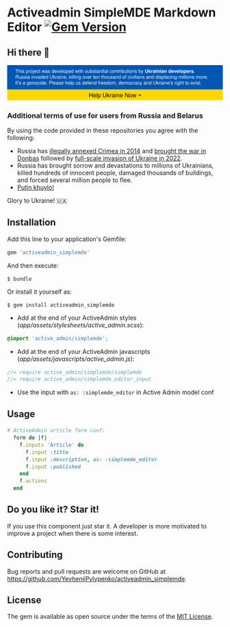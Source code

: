 # Activeadmin SimpleMDE Markdown Editor [![Gem Version](https://badge.fury.io/rb/activeadmin_simplemde.svg)](https://badge.fury.io/rb/activeadmin_simplemde)


## Hi there 👋

[![SWUbanner](https://raw.githubusercontent.com/vshymanskyy/StandWithUkraine/main/banner-direct.svg)](https://github.com/vshymanskyy/StandWithUkraine/blob/main/docs/README.md)

### Additional terms of use for users from Russia and Belarus

By using the code provided in these repositories you agree with the following:
* Russia has [illegally annexed Crimea in 2014](https://en.wikipedia.org/wiki/Annexation_of_Crimea_by_the_Russian_Federation) and [brought the war in Donbas](https://en.wikipedia.org/wiki/War_in_Donbas) followed by [full-scale invasion of Ukraine in 2022](https://en.wikipedia.org/wiki/2022_Russian_invasion_of_Ukraine).
* Russia has brought sorrow and devastations to millions of Ukrainians, killed hundreds of innocent people, damaged thousands of buildings, and forced several million people to flee.
* [Putin khuylo!](https://en.wikipedia.org/wiki/Putin_khuylo!)

Glory to Ukraine! 🇺🇦


## Installation

Add this line to your application's Gemfile:
```ruby
gem 'activeadmin_simplemde'
```

And then execute:

    $ bundle

Or install it yourself as:

    $ gem install activeadmin_simplemde


- Add at the end of your ActiveAdmin styles (_app/assets/stylesheets/active_admin.scss_):
```css
@import 'active_admin/simplemde';
```
- Add at the end of your ActiveAdmin javascripts (_app/assets/javascripts/active_admin.js_):
```js
//= require active_admin/simplemde/simplemde
//= require active_admin/simplemde_editor_input
```
- Use the input with `as: :simplemde_editor` in Active Admin model conf



## Usage

```ruby
# ActiveAdmin article form conf:
  form do |f|
    f.inputs 'Article' do
      f.input :title
      f.input :description, as: :simplemde_editor
      f.input :published
    end
    f.actions
  end
```

## Do you like it? Star it!

If you use this component just star it. A developer is more motivated to improve a project when there is some interest.

## Contributing

Bug reports and pull requests are welcome on GitHub at https://github.com/YevheniiPylypenko/activeadmin_simplemde.

## License

The gem is available as open source under the terms of the [MIT License](https://opensource.org/licenses/MIT).
